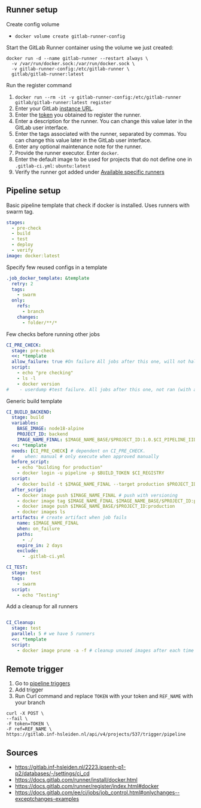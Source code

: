 ## Runner setup

[//]: # (todo compose file)
Create config volume 
- `docker volume create gitlab-runner-config`

Start the GitLab Runner container using the volume we just created:
```shell
docker run -d --name gitlab-runner --restart always \
  -v /var/run/docker.sock:/var/run/docker.sock \
  -v gitlab-runner-config:/etc/gitlab-runner \
  gitlab/gitlab-runner:latest
  ```
Run the register command
1. `docker run --rm -it -v gitlab-runner-config:/etc/gitlab-runner gitlab/gitlab-runner:latest register`
2. Enter your GitLab [instance URL](https://gitlab.inf-hsleiden.nl/2223.ipsenh-p1-p2/databases/-/settings/ci_cd).
3. Enter the [token](https://gitlab.inf-hsleiden.nl/2223.ipsenh-p1-p2/databases/-/settings/ci_cd) you obtained to register the runner.
4. Enter a description for the runner. You can change this value later in the GitLab user interface.
5. Enter the tags associated with the runner, separated by commas. You can change this value later in the GitLab user interface.
6. Enter any optional maintenance note for the runner.
7. Provide the runner executor. Enter `docker`.
8. Enter the default image to be used for projects that do not define one in `.gitlab-ci.yml`: `ubuntu:latest`
9. Verify the runner got added under [Available specific runners](https://gitlab.inf-hsleiden.nl/2223.ipsenh-p1-p2/databases/-/settings/ci_cd)

## Pipeline setup

Basic pipeline template that check if docker is installed. Uses runners with swarm tag.

```yaml
stages:
  - pre-check
  - build
  - test
  - deploy
  - verify
image: docker:latest
```

Specify few reused configs in a template

```yaml
.job_docker_template: &template
  retry: 2
  tags:
    - swarm
  only:
    refs:
      - branch
    changes:
      - folder/**/*
```

Few checks before running other jobs

```yaml
CI_PRE_CHECK:
  stage: pre-check
  <<: *template
  allow_failure: true #On failure All jobs after this one, will not halt.
  script:
    - echo "pre checking"
    - ls -l
    - docker version
#    - userdump #test failure. All jobs after this one, not ran (with allow_failure false).
```
Generic build template
```yaml
CI_BUILD_BACKEND:
  stage: build
  variables:
    BASE_IMAGE: node18-alpine
    PROJECT_ID: backend
    IMAGE_NAME_FINAL: $IMAGE_NAME_BASE/$PROJECT_ID:1.0.$CI_PIPELINE_IID-$BASE_IMAGE
  <<: *template
  needs: [CI_PRE_CHECK] # dependent on CI_PRE_CHECK.
  #    when: manual # only execute when approved manually
  before_script:
    - echo "building for production"
    - docker login -u pipeline -p $BUILD_TOKEN $CI_REGISTRY
  script:
    - docker build -t $IMAGE_NAME_FINAL --target production $PROJECT_ID/.
  after_script:
    - docker image push $IMAGE_NAME_FINAL # push with versioning
    - docker image tag $IMAGE_NAME_FINAL $IMAGE_NAME_BASE/$PROJECT_ID:production # retag same image and push with production tag
    - docker image push $IMAGE_NAME_BASE/$PROJECT_ID:production
    - docker images ls
  artifacts: # create artifact when job fails
    name: $IMAGE_NAME_FINAL
    when: on_failure
    paths:
      - ./
    expire_in: 2 days
    exclude:
      - .gitlab-ci.yml

CI_TEST:
  stage: test
  tags:
    - swarm
  script:
    - echo "Testing"
```

Add a cleanup for all runners

```yaml

CI_Cleanup:
  stage: test
  parallel: 5 # we have 5 runners
  <<: *template
  script:
    - docker image prune -a -f # cleanup unused images after each time to reduce disk space waste
```

## Remote trigger

1. Go to [pipeline triggers](https://gitlab.inf-hsleiden.nl/2223.ipsenh-p1-p2/databases/-/settings/ci_cd#js-pipeline-triggers)
2. Add trigger
3. Run Curl command and replace `TOKEN` with your token and `REF_NAME` with your branch
```
curl -X POST \
--fail \
-F token=TOKEN \
-F ref=REF_NAME \
https://gitlab.inf-hsleiden.nl/api/v4/projects/537/trigger/pipeline
```

## Sources

- https://gitlab.inf-hsleiden.nl/2223.ipsenh-p1-p2/databases/-/settings/ci_cd
- https://docs.gitlab.com/runner/install/docker.html
- https://docs.gitlab.com/runner/register/index.html#docker
- https://docs.gitlab.com/ee/ci/jobs/job_control.html#onlychanges--exceptchanges-examples